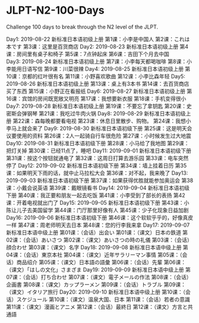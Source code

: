 # JLPT-N2-100-Days
Challenge 100 days to break through the N2 level of the JLPT.

Day1: 2019-08-22
      新标准日本语初级上册
            第1课：小李是中国人
            第2课：これは本です
            第3课：这里是百货商店
Day2: 2019-08-23
      新标准日本语初级上册
            第4课：房间里有桌子和椅子
            第5课：7点钟起床
            第6课：吉田下个月去中国     
Day3: 2019-08-24
      新标准日本语初级上册
            第7课：小李每天都喝咖啡
            第8课：小李能用日语写信
            第9课：川菜很辣
Day4: 2019-08-25
      新标准日本语初级上册
            第10课：京都的红叶很有名
            第11课：小野喜欢歌曲
            第12课：小李比森年轻
Day5: 2019-08-26
      新标准日本语初级上册
            第13课：桌上有3本书
            第14课：去百货商店买了东西
            第15课：小野正在看报纸
Day6: 2019-08-27
      新标准日本语初级上册
            第16课：宾馆的房间既宽敞又明亮
            第17课：我想要新衣服
            第18课：手机变得很小
Day7: 2019-08-28
      新标准日本语初级上册
            第19课：不要忘了拿钥匙
            第20课：史密斯会弹钢琴
            第21课：我吃过牛肉火锅
Day8: 2019-08-29
      新标准日本语初级上册
            第22课：森每晚都要看电视
            第23课：休息日里散步、购物。
            第24课：我想小李马上就会来了
Day9: 2019-08-30
      新标准日本语初级下册
            第25课：这是明天会议要使用的资料
            第26课：2人一起骑自行车很危险
            第27课：小时候发生过大地震
Day10: 2019-08-31
      新标准日本语初级下册
            第28课：小马给了我地图
            第29课：把灯关掉
            第30课：已经11点了，睡吧
Day11: 2019-09-01
      新标准日本语初级下册
            第31课：按这个按钮就通电了
            第32课：这周日打算去游乐园
            第33课：电车突然停了
Day12: 2019-09-02
      新标准日本语初级下册
            第34课：墙上挂着日历
            第35课：如果明天下雨的话，就中止马拉松大会
            第36课：对不起，我来晚了
Day13: 2019-09-03
      新标准日本语初级下册
            第37课：如果获得优胜就能参加奥运会
            第38课：小戴会说英语
            第39课：戴眼镜看书
Day14: 2019-09-04
      新标准日本语初级下册
            第40课：我正要和朋友一起去吃饭
            第41课：小李受到了部长的表扬
            第42课：开着电视就出门了
Day15: 2019-09-05
      新标准日本语初级下册
            第43课：小陈让儿子去美国留学
            第44课：门厅那里好像有人
            第45课：少子化现象日益加剧
Day16: 2019-09-06
      新标准日本语初级下册
            第46课：这个软软乎乎的，好像真皮一样
            第47课：周老师明天去日本
            第48课：您的行李我来拿
Day17: 2019-09-07
      新标准日本语中级上册
            第01课：（会话）出会い
            第01课：（课文）日本の鉄道
            第02课：（会话）あいさつ
            第02课：（课文）あいさつの時の礼儀
            第03课：（会话）顔合わせ
            第03课：（课文）名字
Day18: 2019-09-08
      新标准日本语中级上册
            第04课：（会话）東京本社
            第04课：（课文）近年サラリーマン事情
            第05课：（会话）商品绍介
            第05课：（课文）日本語の語彙
            第06课：（会话）先輩
            第06课：（课文）「はしの文化」さまざま
Day19: 2019-09-09
      新标准日本语中级上册
            第07课：（会话）打ち合わせ
            第07课：（课文）電子メールの作法
            第08课：（会话）企画書
            第08课：（课文）カップラーメン
            第09课：（会话）トラブル
            第09课：（课文）イタリア旅行
Day20: 2019-09-10
      新标准日本语中级上册
            第10课：（会话）スケジュール
            第10课：（课文）温泉大国、日本
            第11课：（会话）若者の意識
            第11课：（课文）漫画とアニメ
            第12课：（会话）最終日
            第12课：（课文）方言と共通語


